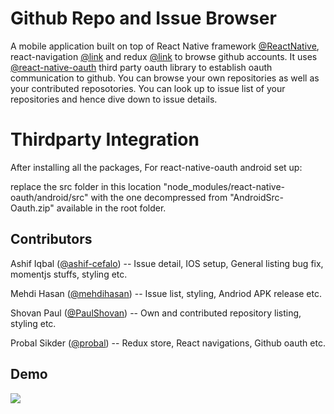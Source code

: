 Github Repo and Issue Browser
=============================

A mobile application built on top of React Native framework [@ReactNative](https://facebook.github.io/react-native/), react-navigation [@link](https://reactnavigation.org/) and redux [@link](https://redux.js.org/) to browse github accounts. It uses [@react-native-oauth](https://github.com/fullstackreact/react-native-oauth) third party oauth library to establish oauth communication to github. You can browse your own repositories as well as your contributed reposotories. You can look up to issue list of your repositories and hence dive down to issue details.

Thirdparty Integration
======================

After installing all the packages, For react-native-oauth android set up:

replace the src folder in this location "node_modules/react-native-oauth/android/src" with the one decompressed from "AndroidSrc-Oauth.zip" available in the root folder.

Contributors
------------

Ashif Iqbal ([@ashif-cefalo](https://github.com/ashif-cefalo))
 -- Issue detail, IOS setup, General listing bug fix, momentjs stuffs, styling etc.

Mehdi Hasan ([@mehdihasan](https://github.com/mehdihasan))
 -- Issue list, styling, Andriod APK release etc.

Shovan Paul ([@PaulShovan](https://github.com/PaulShovan))
 -- Own and contributed repository listing, styling etc.

Probal Sikder ([@probal](https://github.com/probal))
 -- Redux store, React navigations, Github oauth etc.
 


Demo
------------

![](https://media.giphy.com/media/l4pT2F7vhAHZJhy0g/giphy.gif)
